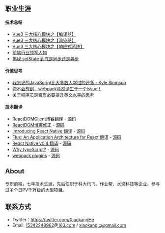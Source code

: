 ## 职业生涯

#### 技术总结
* [Vue3 三大核心模块之【编译器】](https://github.com/hexiaokang/Blog/issues/18)
* [Vue3 三大核心模块之【渲染器】](https://github.com/hexiaokang/Blog/issues/16)
* [Vue3 三大核心模块之【响应式系统】](https://github.com/hexiaokang/Blog/issues/17)
* [前端行业领军人物](https://github.com/hexiaokang/Blog/issues/4)
* [揭秘 setState 到底是同步还是异步](https://github.com/hexiaokang/Blog/issues/2)

#### 价值思考
* [我忘记的JavaScript比大多数人学过的还多 - Kyle Simpson](https://github.com/hexiaokang/Blog/issues/11)
* [你不会想到，webpack竟然诞生于一个issue！](https://github.com/hexiaokang/Blog/issues/15)
* [关于程序员是否有必要提升英文水平的思考](https://github.com/hexiaokang/Blog/issues/9)

#### 技术翻译
* [ReactDOMClient博客翻译](https://zh-hansreactjs-n35mvh7mj-fbopensource.vercel.app/docs/react-dom-client.html) - [源码](https://github.com/reactjs/zh-hans.reactjs.org/pull/900/commits)
* [ReactDOM博客修正](https://zh-hansreactjs-33qpuuxei-fbopensource.vercel.app/docs/react-dom.html) - [源码](https://github.com/reactjs/zh-hans.reactjs.org/pull/901)
* [Introducing React Native 翻译](https://zh-hans.reactjs.org/blog/2015/03/26/introducing-react-native.html) - [源码](https://github.com/reactjs/zh-hans.reactjs.org/pull/904)
* [Flux: An Application Architecture for React 翻译](https://zh-hans.reactjs.org/blog/2014/05/06/flux.html) - [源码](https://github.com/reactjs/zh-hans.reactjs.org/pull/916)
* [React Native v0.4 翻译](https://zh-hans.reactjs.org/blog/2015/04/17/react-native-v0.4.html) - [源码](https://github.com/reactjs/zh-hans.reactjs.org/pull/925)
* [Why typeScript?](https://www.typescriptlang.org/zh/why-create-typescript) - [源码](https://github.com/microsoft/TypeScript-Website-Localizations/pull/169)
* [webpack plugins](https://webpack.js.org/plugins/) - [源码](https://github.com/docschina/webpack.js.org/pull/1771)


## About
专职前端，七年技术生涯，先后任职于科大讯飞、作业帮、水滴科技等企业，参与过多个日PV千万级的大型项目。

## 联系方式
* Twitter：https://twitter.com/XiaokangHe
* Email: 15342248962@163.com / xiaokanglc@gmail.com
